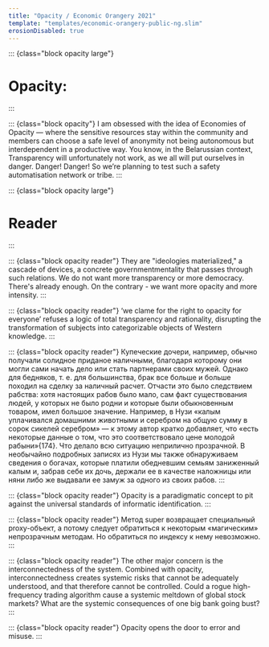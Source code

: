 ```yaml
---
title: "Opacity / Economic Orangery 2021"
template: "templates/economic-orangery-public-ng.slim" 
erosionDisabled: true
---
```


::: {class="block opacity large"}
# Opacity:
:::

::: {class="block opacity"}
I am obsessed with the idea of Economies of Opacity — where the sensitive resources stay within the community and members can choose a safe level of anonymity not being autonomous but interdependent in a productive way. You know, in the Belarussian context, Transparency will unfortunately not work, as we all will put ourselves in danger. Danger! Danger! So we’re planning to test such a safety automatisation network or tribe.
:::

::: {class="block opacity large"}
# Reader
:::

::: {class="block opacity reader"}
They are "ideologies materialized," a cascade of devices, a concrete governmentmentality that passes through such relations. We do not want more transparency or more democracy. There's already enough. On the contrary - we want more opacity and more intensity.
:::

::: {class="block opacity reader"}
‘we clame for the right to opacity for everyone’ refuses a logic of total transparency and rationality, disrupting the transformation of subjects into categorizable objects of Western knowledge.
:::

::: {class="block opacity reader"}
Купеческие дочери, например, обычно получали солидное приданое наличными, благодаря которому они могли сами начать дело или стать партнерами своих мужей. Однако для бедняков, т. е. для большинства, брак все больше и больше походил на сделку за наличный расчет. Отчасти это было следствием рабства: хотя настоящих рабов было мало, сам факт существования людей, у которых не было родни и которые были обыкновенным товаром, имел большое значение. Например, в Нузи «калым уплачивался домашними животными и серебром на общую сумму в сорок сикелей серебром» — к этому автор кратко добавляет, что «есть некоторые данные о том, что это соответствовало цене молодой рабыни»{174}. Что делало всю ситуацию неприлично прозрачной. В необычайно подробных записях из Нузи мы также обнаруживаем сведения о богачах, которые платили обедневшим семьям заниженный калым и, забрав себе их дочь, держали ее в качестве наложницы или няни либо же выдавали ее замуж за одного из своих рабов.
:::

::: {class="block opacity reader"}
Opacity is a paradigmatic concept to pit against the universal standards of informatic identification.
:::

::: {class="block opacity reader"}
Метод super возвращает специальный proxy-объект, а потому следует обратиться к некоторым «магическим» непрозрачным методам. Но обратиться по индексу к нему невозможно.
:::

::: {class="block opacity reader"}
The other major concern is the interconnectedness of the system. Combined with opacity, interconnectedness creates systemic risks that cannot be adequately understood, and that therefore cannot be controlled. Could a rogue high-frequency trading algorithm cause a systemic meltdown of global stock markets? What are the systemic consequences of one big bank going bust? 
:::

::: {class="block opacity reader"}
Opacity opens the door to error and misuse.
:::



